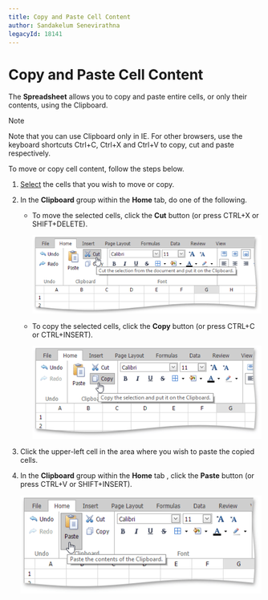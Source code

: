 ```yaml
---
title: Copy and Paste Cell Content
author: Sandakelum Senevirathna
legacyId: 18141
---
```

# Copy and Paste Cell Content
The **Spreadsheet** allows you to copy and paste entire cells, or only their contents, using the Clipboard.

> [!NOTE]
> Note that you can use Clipboard only in IE. For other browsers, use the keyboard shortcuts Ctrl+C, Ctrl+X and Ctrl+V to copy, cut and paste respectively.

To move or copy cell content, follow the steps below.
1. [Select](select-cells-or-cell-content.md) the cells that you wish to move or copy.
2. In the **Clipboard** group within the **Home** tab, do one of the following.
	* To move the selected cells, click the **Cut** button (or press CTRL+X or SHIFT+DELETE).
		
		![EUD_ASPxSpreadsheet-Cut](../../../images/img26014.png)
	* To copy the selected cells, click the **Copy** button (or press CTRL+C or CTRL+INSERT).
		
		![EUD_ASPxSpreadsheet-Copy](../../../images/img26015.png)
3. Click the upper-left cell in the area where you wish to paste the copied cells.
4. In the **Clipboard** group within the **Home** tab , click the **Paste** button (or press CTRL+V or SHIFT+INSERT).
	
	![EUD_ASPxSpreadsheet-Paste](../../../images/img26016.png)